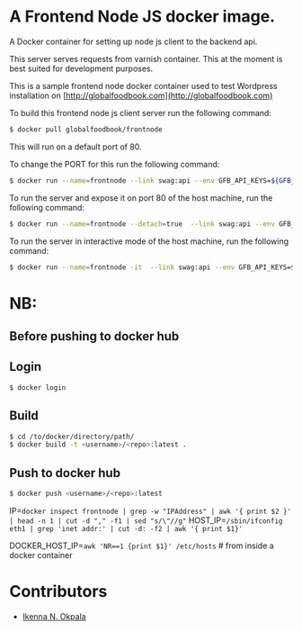 # A Frontend Node JS docker image.

A Docker container for setting up node js client to the backend api.

This server serves requests from varnish container. This at the moment is best suited for development purposes.

This is a sample frontend node docker container used to test Wordpress installation on [http://globalfoodbook.com](http://globalfoodbook.com)


To build this frontend node js client server run the following command:

```bash
$ docker pull globalfoodbook/frontnode
```

This will run on a default port of 80.

To change the PORT for this run the following command:

```bash
$ docker run --name=frontnode --link swag:api --env GFB_API_KEYS=${GFB_API_KEYS} --env MAILCHIMP_API_KEY=${MAILCHIMP_API_KEY} --env MAILCHIMP_LIST_ID=${MAILCHIMP_LIST_ID} --env GFB_HTTP_BASIC_USER=${GFB_HTTP_BASIC_USER} --env GFB_HTTP_BASIC_PASS=${GFB_HTTP_BASIC_PASS} --env GFB_CDN_URL=${GFB_CDN_URL} --env GFB_API_BACKEND_URL=${GFB_API_BACKEND_URL}  --volume=/path/to/app/on/host:/path/to/app/on/container --detach=true
```

To run the server and expose it on port 80 of the host machine, run the following command:

```bash
$ docker run --name=frontnode --detach=true  --link swag:api --env GFB_API_KEYS=${GFB_API_KEYS} --env MAILCHIMP_API_KEY=${MAILCHIMP_API_KEY} --env MAILCHIMP_LIST_ID=${MAILCHIMP_LIST_ID} --env GFB_HTTP_BASIC_USER=${GFB_HTTP_BASIC_USER} --env GFB_HTTP_BASIC_PASS=${GFB_HTTP_BASIC_PASS} --env GFB_CDN_URL=${GFB_CDN_URL} --env GFB_API_BACKEND_URL=${GFB_API_BACKEND_URL}  --volume=/path/to/app/on/host:/path/to/app/on/container globalfoodbook/frontnode
```

To run the server in interactive mode of the host machine, run the following command:

```bash
$ docker run --name=frontnode -it  --link swag:api --env GFB_API_KEYS=${GFB_API_KEYS} --env MAILCHIMP_API_KEY=${MAILCHIMP_API_KEY} --env MAILCHIMP_LIST_ID=${MAILCHIMP_LIST_ID} --env GFB_HTTP_BASIC_USER=${GFB_HTTP_BASIC_USER} --env GFB_HTTP_BASIC_PASS=${GFB_HTTP_BASIC_PASS} --env GFB_CDN_URL=${GFB_CDN_URL} --env GFB_API_BACKEND_URL=${GFB_API_BACKEND_URL}  --volume=/path/to/app/on/host:/path/to/app/on/container globalfoodbook/frontnode /bin/bash
```

# NB:

## Before pushing to docker hub

## Login

```bash
$ docker login
```

## Build

```bash
$ cd /to/docker/directory/path/
$ docker build -t <username>/<repo>:latest .
```

## Push to docker hub

```bash
$ docker push <username>/<repo>:latest
```


IP=`docker inspect frontnode | grep -w "IPAddress" | awk '{ print $2 }' | head -n 1 | cut -d "," -f1 | sed "s/\"//g"`
HOST_IP=`/sbin/ifconfig eth1 | grep 'inet addr:' | cut -d: -f2 | awk '{ print $1}'`

DOCKER_HOST_IP=`awk 'NR==1 {print $1}' /etc/hosts` # from inside a docker container

# Contributors

* [Ikenna N. Okpala](http://ikennaokpala.com)
